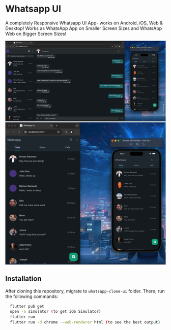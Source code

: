 # Whatsapp UI

A completely Responsive Whatsapp UI App- works on Android, iOS, Web & Desktop! Works as WhatsApp App on Smaller Screen Sizes and WhatsApp Web on Bigger Screen Sizes!



<p align="center">
  <img width="600" src="lib/Screenshot 2024-05-02 at 11.27.02 AM.png" alt="Responsive App">
  <img width="600" src="lib/Screenshot 2024-05-02 at 11.27.26 AM.png" alt="Responsive App">
  
</p>


## Installation
After cloning this repository, migrate to ```whatsapp-clone-ui``` folder. There, run the following commands:
```bash
  flutter pub get
  open -a simulator (to get iOS Simulator)
  flutter run
  flutter run -d chrome --web-renderer html (to see the best output)
```
    
